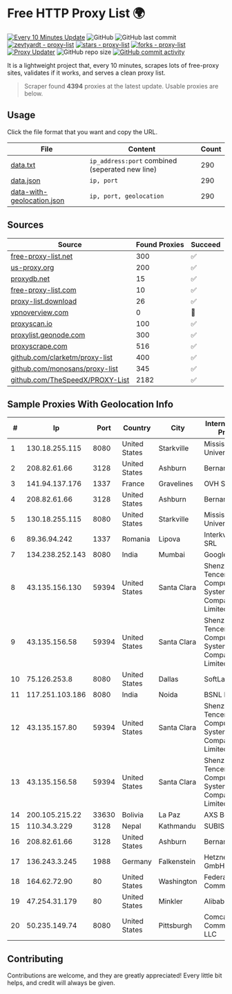 
# Free HTTP Proxy List 🌍

[![Every 10 Minutes Update](https://github.com/mertguvencli/http-proxy-list/actions/workflows/main.yml/badge.svg?branch=main)](https://github.com/mertguvencli/http-proxy-list/actions/workflows/main.yml)
![GitHub](https://img.shields.io/github/license/mertguvencli/http-proxy-list)
![GitHub last commit](https://img.shields.io/github/last-commit/mertguvencli/http-proxy-list)
[![zevtyardt - proxy-list](https://img.shields.io/static/v1?label=zevtyardt&message=proxy-list&color=blue&logo=github)](https://github.com/zevtyardt/proxy-list "Go to GitHub repo")
[![stars - proxy-list](https://img.shields.io/github/stars/zevtyardt/proxy-list?style=social)](https://github.com/zevtyardt/proxy-list)
[![forks - proxy-list](https://img.shields.io/github/forks/zevtyardt/proxy-list?style=social)](https://github.com/zevtyardt/proxy-list)
[![Proxy Updater](https://github.com/zevtyardt/proxy-list/workflows/Proxy%20Updater/badge.svg)](https://github.com/zevtyardt/proxy-list/actions?query=workflow:"Proxy+Updater")
![GitHub repo size](https://img.shields.io/github/repo-size/zevtyardt/proxy-list)
[![GitHub commit activity](https://img.shields.io/github/commit-activity/m/zevtyardt/proxy-list?logo=commits)](https://github.com/zevtyardt/proxy-list/commits/main)

It is a lightweight project that, every 10 minutes, scrapes lots of free-proxy sites, validates if it works, and serves a clean proxy list.

> Scraper found **4394** proxies at the latest update. Usable proxies are below.

## Usage

Click the file format that you want and copy the URL.

|File|Content|Count|
|----|-------|-----|
|[data.txt](https://raw.githubusercontent.com/mertguvencli/http-proxy-list/main/proxy-list/data.txt)|`ip_address:port` combined (seperated new line)|290|
|[data.json](https://raw.githubusercontent.com/mertguvencli/http-proxy-list/main/proxy-list/data.json)|`ip, port`|290|
|[data-with-geolocation.json](https://raw.githubusercontent.com/mertguvencli/http-proxy-list/main/proxy-list/data-with-geolocation.json)|`ip, port, geolocation`|290|

## Sources

|Source|Found Proxies|Succeed|
|------|-------------|-------|
|[free-proxy-list.net](https://free-proxy-list.net)|300|✅|
|[us-proxy.org](https://www.us-proxy.org)|200|✅|
|[proxydb.net](http://proxydb.net)|15|✅|
|[free-proxy-list.com](https://free-proxy-list.com/?page=&port=&type%5B%5D=http&type%5B%5D=https&up_time=0&search=Search)|10|✅|
|[proxy-list.download](https://www.proxy-list.download/HTTP)|26|✅|
|[vpnoverview.com](https://vpnoverview.com/privacy/anonymous-browsing/free-proxy-servers)|0|🚫|
|[proxyscan.io](https://www.proxyscan.io)|100|✅|
|[proxylist.geonode.com](https://proxylist.geonode.com/api/proxy-list?limit=300&page=1&sort_by=lastChecked&sort_type=desc&protocols=http,https)|300|✅|
|[proxyscrape.com](https://api.proxyscrape.com/v2/?request=displayproxies&protocol=http&timeout=10000&country=all&ssl=all&anonymity=all)|516|✅|
|[github.com/clarketm/proxy-list](https://raw.githubusercontent.com/clarketm/proxy-list/master/proxy-list-raw.txt)|400|✅|
|[github.com/monosans/proxy-list](https://raw.githubusercontent.com/monosans/proxy-list/main/proxies/http.txt)|345|✅|
|[github.com/TheSpeedX/PROXY-List](https://raw.githubusercontent.com/TheSpeedX/PROXY-List/master/http.txt)|2182|✅|


## Sample Proxies With Geolocation Info

|#|Ip|Port|Country|City|Internet Service Provider|
|-|--|----|-------|----|-------------------------|
|1|130.18.255.115|8080|United States|Starkville|Mississippi State University|
|2|208.82.61.66|3128|United States|Ashburn|Bernardi Sounds|
|3|141.94.137.176|1337|France|Gravelines|OVH SAS|
|4|208.82.61.66|3128|United States|Ashburn|Bernardi Sounds|
|5|130.18.255.115|8080|United States|Starkville|Mississippi State University|
|6|89.36.94.242|1337|Romania|Lipova|Interkvm Host SRL|
|7|134.238.252.143|8080|India|Mumbai|Google LLC|
|8|43.135.156.130|59394|United States|Santa Clara|Shenzhen Tencent Computer Systems Company Limited|
|9|43.135.156.58|59394|United States|Santa Clara|Shenzhen Tencent Computer Systems Company Limited|
|10|75.126.253.8|8080|United States|Dallas|SoftLayer|
|11|117.251.103.186|8080|India|Noida|BSNL Internet|
|12|43.135.157.80|59394|United States|Santa Clara|Shenzhen Tencent Computer Systems Company Limited|
|13|43.135.156.58|59394|United States|Santa Clara|Shenzhen Tencent Computer Systems Company Limited|
|14|200.105.215.22|33630|Bolivia|La Paz|AXS Bolivia S. A.|
|15|110.34.3.229|3128|Nepal|Kathmandu|SUBISU C7|
|16|208.82.61.66|3128|United States|Ashburn|Bernardi Sounds|
|17|136.243.3.245|1988|Germany|Falkenstein|Hetzner Online GmbH|
|18|164.62.72.90|80|United States|Washington|Federal Trade Commission|
|19|47.254.31.179|80|United States|Minkler|Alibaba.com LLC|
|20|50.235.149.74|8080|United States|Pittsburgh|Comcast Cable Communications, LLC|



## Contributing

Contributions are welcome, and they are greatly appreciated! Every
little bit helps, and credit will always be given.


